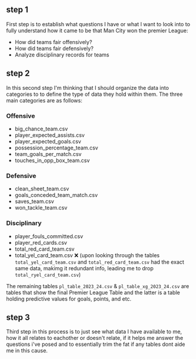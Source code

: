 ## step 1

First step is to establish what questions I have or what I want to look into to fully understand  how it came to be that Man City won the premier League:

- How did teams fair offensively?
- How did teams fair defensively?
- Analyze disciplinary records for teams

## step 2
In this second step I'm thinking that I should organize the data into categories to to define the type of data they hold within them. The three main categories are as follows:

### Offensive
- big_chance_team.csv
- player_expected_assists.csv
- player_expected_goals.csv
- possession_percentage_team.csv
- team_goals_per_match.csv
- touches_in_opp_box_team.csv

### Defensive
- clean_sheet_team.csv
- goals_conceded_team_match.csv
- saves_team.csv
- won_tackle_team.csv

### Disciplinary
- player_fouls_committed.csv
- player_red_cards.csv
- total_red_card_team.csv
- total_yel_card_team.csv ❌ (upon looking through the tables `total_yel_card_team.csv` and `total_red_card_team.csv` had the exact same data, makimg it redundant info, leading me to drop `total_ryel_card_team.csv`)

The remaining tables `pl_table_2023_24.csv` & `pl_table_xg_2023_24.csv` are  tables that show the final Premier League Table and the latter is a table holding predictive values for goals, points, and etc.

## step 3
Third step in this process is to just see what data I have available to me, how it all relates to eachother or doesn't relate, if it helps me answer the questions i've posed and to essentially trim the fat if any tables dont aide me in this cause.
